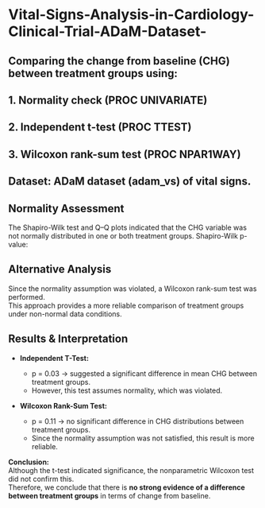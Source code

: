 # Vital-Signs-Analysis-in-Cardiology-Clinical-Trial-ADaM-Dataset-

## Comparing the change from baseline (CHG) between treatment groups using:
## 1. Normality check (PROC UNIVARIATE)
## 2. Independent t-test (PROC TTEST)
## 3. Wilcoxon rank-sum test (PROC NPAR1WAY)
  
## Dataset: ADaM dataset (adam_vs) of vital signs.

## Normality Assessment
The Shapiro-Wilk test and Q–Q plots indicated that the CHG variable 
was not normally distributed in one or both treatment groups.  Shapiro-Wilk p-value:

## Alternative Analysis
Since the normality assumption was violated, a Wilcoxon rank-sum test 
was performed.  
This approach provides a more reliable comparison of treatment groups 
under non-normal data conditions.

## Results & Interpretation

- **Independent T-Test:** 
  - p = 0.03 → suggested a significant difference in mean CHG between treatment groups.
  - However, this test assumes normality, which was violated.

- **Wilcoxon Rank-Sum Test:** 
  - p = 0.11 → no significant difference in CHG distributions between treatment groups.
  - Since the normality assumption was not satisfied, this result is more reliable.

**Conclusion:**  
Although the t-test indicated significance, the nonparametric Wilcoxon test did not confirm this.  
Therefore, we conclude that there is **no strong evidence of a difference between treatment groups** in terms of change from baseline.
